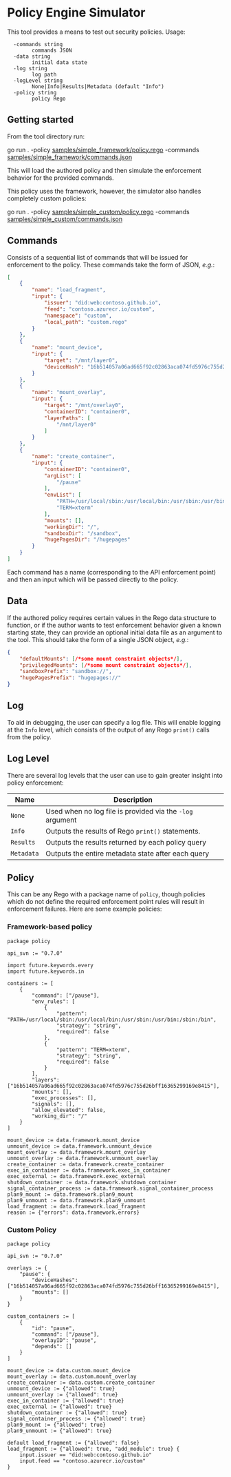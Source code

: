 # Policy Engine Simulator

This tool provides a means to test out security policies. Usage:

```
  -commands string
        commands JSON
  -data string
        initial data state
  -log string
        log path
  -logLevel string
        None|Info|Results|Metadata (default "Info")
  -policy string
        policy Rego
```

## Getting started

From the tool directory run:

   go run . -policy [samples/simple_framework/policy.rego](samples/simple_framework/policy.rego) -commands [samples/simple_framework/commands.json](samples/simple_framework/commands.json)

This will load the authored policy and then simulate the enforcement behavior
for the provided commands.

This policy uses the framework, however, the simulator also handles completely
custom policies:

   go run . -policy [samples/simple_custom/policy.rego](samples/simple_framework/policy.rego) -commands [samples/simple_custom/commands.json](samples/simple_custom/commands.json)

## Commands

Consists of a sequential list of commands that will be issued for enforcement to
the policy. These commands take the form of JSON, *e.g.*:

``` json
[
    {
        "name": "load_fragment",
        "input": {
            "issuer": "did:web:contoso.github.io",
            "feed": "contoso.azurecr.io/custom",
            "namespace": "custom",
            "local_path": "custom.rego"
        }
    },
    {
        "name": "mount_device",
        "input": {
            "target": "/mnt/layer0",
            "deviceHash": "16b514057a06ad665f92c02863aca074fd5976c755d26bff16365299169e8415"
        }
    },
    {
        "name": "mount_overlay",
        "input": {
            "target": "/mnt/overlay0",
            "containerID": "container0",
            "layerPaths": [
                "/mnt/layer0"
            ]
        }
    },
    {
        "name": "create_container",
        "input": {
            "containerID": "container0",
            "argList": [
                "/pause"
            ],
            "envList": [
                "PATH=/usr/local/sbin:/usr/local/bin:/usr/sbin:/usr/bin:/sbin:/bin",
                "TERM=xterm"
            ],
            "mounts": [],
            "workingDir": "/",
            "sandboxDir": "/sandbox",
            "hugePagesDir": "/hugepages"
        }
    }
]
```

Each command has a name (corresponding to the API enforcement point) and then
an input which will be passed directly to the policy.

## Data

If the authored policy requires certain values in the Rego data structure to
function, or if the author wants to test enforcement behavior given a known
starting state, they can provide an optional initial data file as an argument
to the tool. This should take the form of a single JSON object, *e.g.*:

``` json
{
    "defaultMounts": [/*some mount constraint objects*/],
    "privilegedMounts": [/*some mount constraint objects*/],
    "sandboxPrefix": "sandbox://",
    "hugePagesPrefix": "hugepages://"
}
```

## Log

To aid in debugging, the user can specify a log file. This will enable logging
at the `Info` level, which consists of the output of any Rego `print()` calls
from the policy.

## Log Level

There are several log levels that the user can use to gain greater insight into
policy enforcement:

|    Name    |                       Description                         |
| ---------- | --------------------------------------------------------- |
| `None`     | Used when no log file is provided via the `-log` argument |
| `Info`     | Outputs the results of Rego `print()` statements.         |
| `Results`  | Outputs the results returned by each policy query         |
| `Metadata` | Outputs the entire metadata state after each query        |

## Policy

This can be any Rego with a package name of `policy`, though policies which do
not define the required enforcement point rules will result in enforcement
failures. Here are some example policies:

### Framework-based policy

``` rego
package policy

api_svn := "0.7.0"

import future.keywords.every
import future.keywords.in

containers := [
    {
        "command": ["/pause"],
        "env_rules": [
            {
                "pattern": "PATH=/usr/local/sbin:/usr/local/bin:/usr/sbin:/usr/bin:/sbin:/bin",
                "strategy": "string",
                "required": false
            },
            {
                "pattern": "TERM=xterm",
                "strategy": "string",
                "required": false
            }
        ],
        "layers": ["16b514057a06ad665f92c02863aca074fd5976c755d26bff16365299169e8415"],
        "mounts": [],
        "exec_processes": [],
        "signals": [],
        "allow_elevated": false,
        "working_dir": "/"
    }
]

mount_device := data.framework.mount_device
unmount_device := data.framework.unmount_device
mount_overlay := data.framework.mount_overlay
unmount_overlay := data.framework.unmount_overlay
create_container := data.framework.create_container
exec_in_container := data.framework.exec_in_container
exec_external := data.framework.exec_external
shutdown_container := data.framework.shutdown_container
signal_container_process := data.framework.signal_container_process
plan9_mount := data.framework.plan9_mount
plan9_unmount := data.framework.plan9_unmount
load_fragment := data.framework.load_fragment
reason := {"errors": data.framework.errors}
```

### Custom Policy

``` rego
package policy

api_svn := "0.7.0"

overlays := {
    "pause": {
        "deviceHashes": ["16b514057a06ad665f92c02863aca074fd5976c755d26bff16365299169e8415"],
        "mounts": []
    }
}

custom_containers := [
    {
        "id": "pause",
        "command": ["/pause"],
        "overlayID": "pause",
        "depends": []
    }
]

mount_device := data.custom.mount_device
mount_overlay := data.custom.mount_overlay
create_container := data.custom.create_container
unmount_device := {"allowed": true}
unmount_overlay := {"allowed": true}
exec_in_container := {"allowed": true}
exec_external := {"allowed": true}
shutdown_container := {"allowed": true}
signal_container_process := {"allowed": true}
plan9_mount := {"allowed": true}
plan9_unmount := {"allowed": true}

default load_fragment := {"allowed": false}
load_fragment := {"allowed": true, "add_module": true} {
    input.issuer == "did:web:contoso.github.io"
    input.feed == "contoso.azurecr.io/custom"
}
```